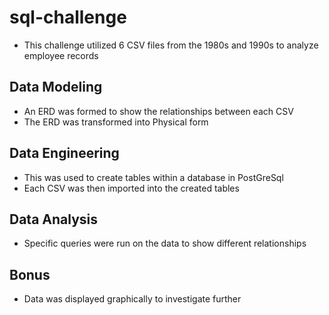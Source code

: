 # sql-challenge

- This challenge utilized 6 CSV files from the 1980s and 1990s to analyze employee records

## Data Modeling
- An ERD was formed to show the relationships between each CSV
- The ERD was transformed into Physical form

## Data Engineering
- This was used to create tables within a database in PostGreSql
- Each CSV was then imported into the created tables

## Data Analysis
- Specific queries were run on the data to show different relationships

## Bonus
- Data was displayed graphically to investigate further
